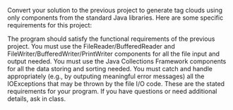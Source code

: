 Convert your solution to the previous project to generate tag clouds using only components from the standard Java libraries. Here are some specific requirements for this project:

The program should satisfy the functional requirements of the previous project.
You must use the FileReader/BufferedReader and FileWriter/BufferedWriter/PrintWriter components for all the file input and output needed.
You must use the Java Collections Framework components for all the data storing and sorting needed.
You must catch and handle appropriately (e.g., by outputing meaningful error messages) all the IOExceptions that may be thrown by the file I/O code.
These are the stated requirements for your program. If you have questions or need additional details, ask in class.
